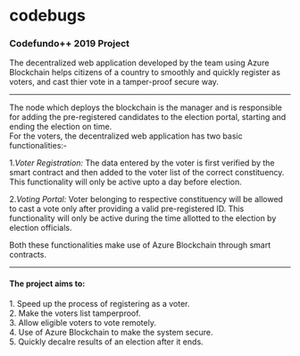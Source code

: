 # codebugs

<h3>Codefundo++ 2019 Project</h3>
The decentralized web application developed by the team using Azure Blockchain helps citizens of a country to smoothly and quickly register as voters, and cast thier vote in a tamper-proof secure way.
<hr>

The node which deploys the blockchain is the manager and is responsible for adding the pre-registered candidates to the election portal, starting and ending the election on time. <br>
For the voters, the decentralized web application has two basic functionalities:-

1.<em>Voter Registration:</em> The data entered by the voter is first verified by the smart contract and then added to the voter list of the correct constituency. This functionality will only be active upto a day before election. 
   
2.<em>Voting Portal:</em> Voter belonging to respective constituency will be allowed to cast a vote only after providing a valid pre-registered ID. This functionality will only be active during the time allotted to the election by election officials.

Both these functionalities make use of Azure Blockchain through smart contracts.
<hr>

<h4>The project aims to:</h4>
1. Speed up the process of registering as a voter.<br>
2. Make the voters list tamperproof.<br>
3. Allow eligible voters to vote remotely.<br>
4. Use of Azure Blockchain to make the system secure.<br>
5. Quickly decalre results of an election after it ends.<br>
